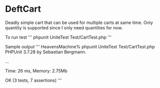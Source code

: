 DeftCart
========

Deadly simple cart that can be used for multiple carts at same time. Only quantity is supported since I only need quantities for now.

To run test
'''
phpunit UniteTest Test/CartTest.php
'''

Sample output
'''
HeavensMachine% phpunit UniteTest Test/CartTest.php                   
PHPUnit 3.7.28 by Sebastian Bergmann.

...

Time: 26 ms, Memory: 2.75Mb

OK (3 tests, 7 assertions)
'''
